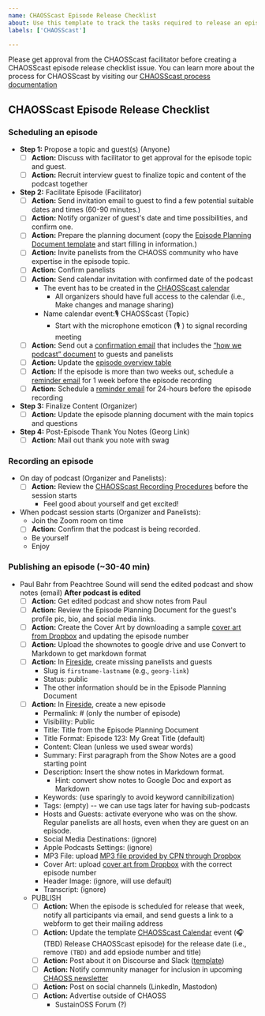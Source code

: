 ```yaml
---
name: CHAOSScast Episode Release Checklist
about: Use this template to track the tasks required to release an episode of CHAOSScast
labels: ['CHAOSScast']

---
```


Please get approval from the CHAOSScast facilitator before creating a CHAOSScast episode release checklist issue. You can learn more about the process for CHAOSScast by visiting our [CHAOSScast process documentation](https://github.com/chaoss/community/blob/main/media-and-outreach/chaosscast.md)

## CHAOSScast Episode Release Checklist

### Scheduling an episode

* **Step 1:** Propose a topic and guest(s) \(Anyone\)
  * [ ] **Action:** Discuss with facilitator to get approval for the episode topic and guest.
  * [ ] **Action:** Recruit interview guest to finalize topic and content of the podcast together
* **Step 2:** Facilitate Episode \(Facilitator\)
  * [ ] **Action:** Send invitation email to guest to find a few potential suitable dates and times \(60-90 minutes.\)
  * [ ] **Action:** Notify organizer of guest's date and time possibilities, and confirm one.
  * [ ] **Action:** Prepare the planning document (copy the [Episode Planning Document template](https://docs.google.com/document/d/17qjAafr0aAWXV_HR-WiefHOa881t8X7tEoiZnPBh3ao/edit?pli=1#heading=h.cmpmu92ylw4d) and start filling in information.)
  * [ ] **Action:** Invite panelists from the CHAOSS community who have expertise in the episode topic.
  * [ ] **Action:** Confirm panelists 
  * [ ] **Action:** Send calendar invitation with confirmed date of the podcast 
    * The event has to be created in the [CHAOSScast calendar](https://calendar.google.com/calendar/ical/513r47bb756t07lp5tat5nsuj0%40group.calendar.google.com/public/basic.ics)
      * All organizers should have full access to the calendar \(i.e., Make changes and manage sharing\)
    * Name calendar event:🎙  CHAOSScast {Topic}
      * Start with the microphone emoticon \(🎙 \) to signal recording meeting
  * [ ] **Action:** Send out a [confirmation email](https://docs.google.com/document/d/1Pw8OKn-qSSkMw573BZu-EZ4BZualesdZjPbpBEKvzrc/edit) that includes the [“how we podcast” document](https://docs.google.com/document/d/1j5Ng91rrFrx3PdPejv26rBxb1P7UX-O_Q0_I9TCIya0/edit#) to guests and panelists
  * [ ] **Action:** Update the [episode overview table](https://docs.google.com/document/d/1qxmC1k8SayChurIq2r91CR3r_KAThTwaNEMjA6DLGhE/edit#)
  * [ ] **Action:** If the episode is more than two weeks out, schedule a [reminder email](https://docs.google.com/document/d/17vKzCOYvRXq5zaIlv_sb80zFapTU19dRgkx5RqRx3xE/edit) for 1 week before the episode recording
  * [ ] **Action:** Schedule a [reminder email](https://docs.google.com/document/d/17vKzCOYvRXq5zaIlv_sb80zFapTU19dRgkx5RqRx3xE/edit) for 24-hours before the episode recording
* **Step 3:** Finalize Content \(Organizer\)
  * [ ] **Action:** Update the episode planning document with the main topics and questions
* **Step 4:** Post-Episode Thank You Notes \(Georg Link\)
  * [ ] **Action:** Mail out thank you note with swag

### Recording an episode

* On day of podcast \(Organizer and Panelists\):
  * [ ] **Action:** Review the [CHAOSScast Recording Procedures](https://docs.google.com/document/d/1G_CFd8CqwxLCahLrC-4XRzaad0OdLX43AY_--UPK2lo/edit#) before the session starts
    * Feel good about yourself and get excited!
* When podcast session starts \(Organizer and Panelists\):
  * Join the Zoom room on time
  * [ ] **Action:** Confirm that the podcast is being recorded.
  * Be yourself
  * Enjoy

### Publishing an episode \(~30-40 min\)

* Paul Bahr from Peachtree Sound will send the edited podcast and show notes \(email\) **After podcast is edited**
  * [ ] **Action:** Get edited podcast and show notes from Paul
  * [ ] **Action:** Review the Episode Planning Document for the guest's profile pic, bio, and social media links.
  * [ ] **Action:** Create the Cover Art by downloading a sample [cover art from Dropbox](https://www.dropbox.com/sh/l7iv7qewxk5ud8o/AADj2oAVfg2brvd8DulJPxEla/Art?dl=0&subfolder_nav_tracking=1) and updating the episode number
  * [ ] **Action:** Upload the shownotes to google drive and use Convert to Markdown to get markdown format
  * [ ] **Action:** In [Fireside](https://chaosscast.fireside.fm/admin/), create missing panelists and guests
    * Slug is `firstname-lastname` \(e.g., `georg-link`\)
    * Status: public
    * The other information should be in the Episode Planning Document
  * [ ] **Action:** In [Fireside](https://chaosscast.fireside.fm/admin/), create a new episode
    * Permalink: \# \(only the number of episode\)
    * Visibility: Public
    * Title: Title from the Episode Planning Document
    * Title Format: Episode 123: My Great Title \(default\)
    * Content: Clean \(unless we used swear words\)
    * Summary: First paragraph from the Show Notes are a good starting point
    * Description: Insert the show notes in Markdown format.
      * Hint: convert show notes to Google Doc and export as Markdown
    * Keywords: \(use sparingly to avoid keyword cannibilization\)
    * Tags: \(empty\) -- we can use tags later for having sub-podcasts
    * Hosts and Guests: activate everyone who was on the show. Regular panelists are all hosts, even when they are guest on an episode.
    * Social Media Destinations: \(ignore\)
    * Apple Podcasts Settings: \(ignore\)
    * MP3 File: upload [MP3 file provided by CPN through Dropbox](https://www.dropbox.com/sh/l7iv7qewxk5ud8o/AAC8aNnZYbKy6K6gsdg5pfTGa/Episodes?dl=0&subfolder_nav_tracking=1)
    * Cover Art: upload [cover art from Dropbox](https://www.dropbox.com/sh/l7iv7qewxk5ud8o/AADj2oAVfg2brvd8DulJPxEla/Art?dl=0&subfolder_nav_tracking=1) with the correct episode number
    * Header Image: \(ignore, will use default\)
    * Transcript: \(ignore\)
  * PUBLISH
    * [ ] **Action:** When the episode is scheduled for release that week, notify all participants via email, and send guests a link to a webform to get their mailing address
    * [ ] **Action:** Update the template [CHAOSScast Calendar](https://calendar.google.com/calendar?cid=NTEzcjQ3YmI3NTZ0MDdscDV0YXQ1bnN1ajBAZ3JvdXAuY2FsZW5kYXIuZ29vZ2xlLmNvbQ) event \(🎧 \(TBD\) Release CHAOSScast episode\) for the release date \(i.e., remove `(TBD)` and add epsiode number and title\)
    * [ ] **Action:** Post about it on Discourse and Slack \([template](https://docs.google.com/document/d/1TyZAX7xfYmx3gKSFT2i2K5ERIA1ibGAQVfXMnGmFYyg/edit)\)
    * [ ] **Action:** Notify community manager for inclusion in upcoming [CHAOSS newsletter](https://docs.google.com/document/d/1N2dbrqHYSxIUF1vXZ1-854aaoGIf86uey0XRhxhgG4o/edit)
    * [ ] **Action:** Post on social channels (LinkedIn, Mastodon)
    * [ ] **Action:** Advertise outside of CHAOSS
      * SustainOSS Forum \(?\)
